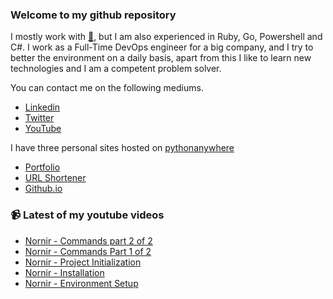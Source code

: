 ### Welcome to my github repository

I mostly work with [:snake:](https://www.python.org/), but I am also experienced in Ruby, Go, Powershell and C#. I work as a Full-Time DevOps engineer for a big company, and I try to better the environment on a daily basis, apart from this I like to learn new technologies and I am a competent problem solver.

You can contact me on the following mediums.
- [Linkedin](https://www.linkedin.com/in/r3ap3rpy)
- [Twitter](https://twitter.com/r3ap3rpy)
- [YouTube](https://www.youtube.com/channel/UC1qkMXH8d2I9DDAtBSeEHqg)

I have three personal sites hosted on [pythonanywhere](https://www.pythonanywhere.com/)
- [Portfolio](http://r3ap3rpy.pythonanywhere.com/)
- [URL Shortener](http://shortenpy.pythonanywhere.com/)
- [Github.io](https://r3ap3rpy.github.io/)

### :video_camera: Latest of my youtube videos
<!-- YOUTUBE:START -->
- [Nornir - Commands part 2 of 2](https://www.youtube.com/watch?v=ovpILvu9zN8)
- [Nornir - Commands Part 1 of 2](https://www.youtube.com/watch?v=HseU4KIMvzs)
- [Nornir - Project Initialization](https://www.youtube.com/watch?v=x0JvPJy_acg)
- [Nornir - Installation](https://www.youtube.com/watch?v=PYxUD2f2hsY)
- [Nornir - Environment Setup](https://www.youtube.com/watch?v=6PwZqgUGrDk)
<!-- YOUTUBE:END -->

